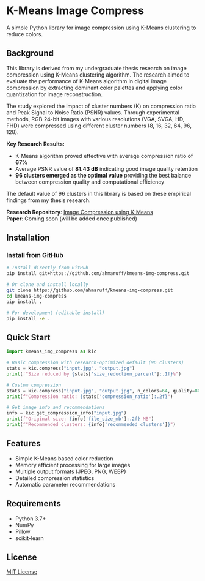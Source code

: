 # K-Means Image Compress

A simple Python library for image compression using K-Means clustering to reduce colors.

## Background

This library is derived from my undergraduate thesis research on image compression using K-Means clustering algorithm. The research aimed to evaluate the performance of K-Means algorithm in digital image compression by extracting dominant color palettes and applying color quantization for image reconstruction.

The study explored the impact of cluster numbers (K) on compression ratio and Peak Signal to Noise Ratio (PSNR) values. Through experimental methods, RGB 24-bit images with various resolutions (VGA, SVGA, HD, FHD) were compressed using different cluster numbers (8, 16, 32, 64, 96, 128).

**Key Research Results:**
- K-Means algorithm proved effective with average compression ratio of **67%**
- Average PSNR value of **81.43 dB** indicating good image quality retention
- **96 clusters emerged as the optimal value** providing the best balance between compression quality and computational efficiency

The default value of 96 clusters in this library is based on these empirical findings from my thesis research.

**Research Repository**: [Image Compression using K-Means](https://github.com/ahmaruff/image-compression-using-kmeans)  
**Paper**: Coming soon (will be added once published)

## Installation

### Install from GitHub

```bash
# Install directly from GitHub
pip install git+https://github.com/ahmaruff/kmeans-img-compress.git

# Or clone and install locally
git clone https://github.com/ahmaruff/kmeans-img-compress.git
cd kmeans-img-compress
pip install .

# For development (editable install)
pip install -e .
```

## Quick Start

```python
import kmeans_img_compress as kic

# Basic compression with research-optimized default (96 clusters)
stats = kic.compress("input.jpg", "output.jpg")
print(f"Size reduced by {stats['size_reduction_percent']:.1f}%")

# Custom compression
stats = kic.compress("input.jpg", "output.jpg", n_colors=64, quality=80)
print(f"Compression ratio: {stats['compression_ratio']:.2f}")

# Get image info and recommendations
info = kic.get_compression_info("input.jpg")
print(f"Original size: {info['file_size_mb']:.2f} MB")
print(f"Recommended clusters: {info['recommended_clusters']}")
```

## Features

- Simple K-Means based color reduction
- Memory efficient processing for large images
- Multiple output formats (JPEG, PNG, WEBP)
- Detailed compression statistics
- Automatic parameter recommendations

## Requirements

- Python 3.7+
- NumPy
- Pillow
- scikit-learn

## License

[MIT License](./LICENSE)